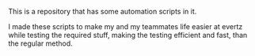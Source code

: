 This is a repository that has some automation scripts in it.

I made these scripts to make my and my teammates life easier at evertz while testing the required stuff, making the testing efficient and fast, than the regular method.
